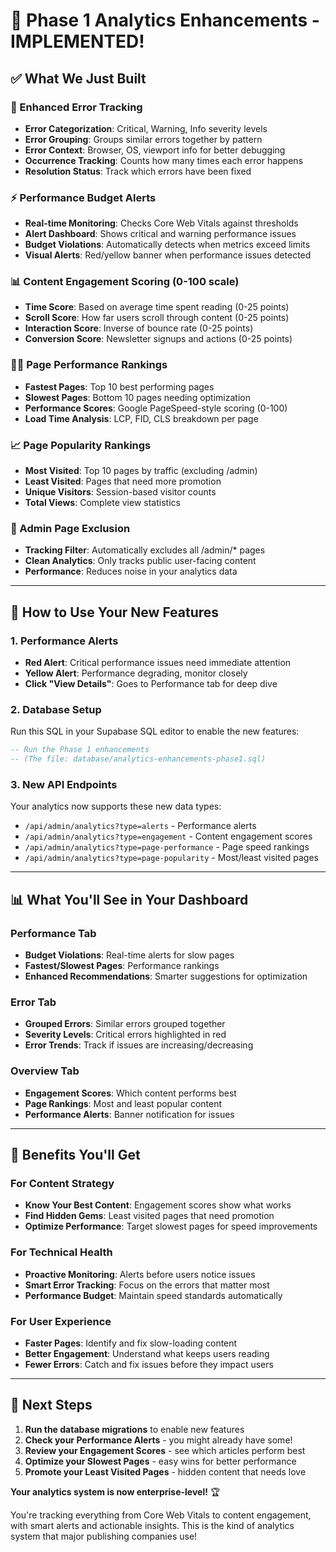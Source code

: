 # 🚀 Phase 1 Analytics Enhancements - IMPLEMENTED!

## ✅ What We Just Built

### **🔧 Enhanced Error Tracking**
- **Error Categorization**: Critical, Warning, Info severity levels
- **Error Grouping**: Groups similar errors together by pattern
- **Error Context**: Browser, OS, viewport info for better debugging
- **Occurrence Tracking**: Counts how many times each error happens
- **Resolution Status**: Track which errors have been fixed

### **⚡ Performance Budget Alerts**
- **Real-time Monitoring**: Checks Core Web Vitals against thresholds
- **Alert Dashboard**: Shows critical and warning performance issues
- **Budget Violations**: Automatically detects when metrics exceed limits
- **Visual Alerts**: Red/yellow banner when performance issues detected

### **📊 Content Engagement Scoring (0-100 scale)**
- **Time Score**: Based on average time spent reading (0-25 points)
- **Scroll Score**: How far users scroll through content (0-25 points)  
- **Interaction Score**: Inverse of bounce rate (0-25 points)
- **Conversion Score**: Newsletter signups and actions (0-25 points)

### **🏃‍♂️ Page Performance Rankings**
- **Fastest Pages**: Top 10 best performing pages
- **Slowest Pages**: Bottom 10 pages needing optimization
- **Performance Scores**: Google PageSpeed-style scoring (0-100)
- **Load Time Analysis**: LCP, FID, CLS breakdown per page

### **📈 Page Popularity Rankings**
- **Most Visited**: Top 10 pages by traffic (excluding /admin)
- **Least Visited**: Pages that need more promotion
- **Unique Visitors**: Session-based visitor counts
- **Total Views**: Complete view statistics

### **🚫 Admin Page Exclusion**
- **Tracking Filter**: Automatically excludes all /admin/* pages
- **Clean Analytics**: Only tracks public user-facing content
- **Performance**: Reduces noise in your analytics data

---

## 🎯 How to Use Your New Features

### **1. Performance Alerts**
- **Red Alert**: Critical performance issues need immediate attention
- **Yellow Alert**: Performance degrading, monitor closely
- **Click "View Details"**: Goes to Performance tab for deep dive

### **2. Database Setup**
Run this SQL in your Supabase SQL editor to enable the new features:
```sql
-- Run the Phase 1 enhancements
-- (The file: database/analytics-enhancements-phase1.sql)
```

### **3. New API Endpoints**
Your analytics now supports these new data types:
- `/api/admin/analytics?type=alerts` - Performance alerts
- `/api/admin/analytics?type=engagement` - Content engagement scores
- `/api/admin/analytics?type=page-performance` - Page speed rankings
- `/api/admin/analytics?type=page-popularity` - Most/least visited pages

---

## 📊 What You'll See in Your Dashboard

### **Performance Tab**
- **Budget Violations**: Real-time alerts for slow pages
- **Fastest/Slowest Pages**: Performance rankings
- **Enhanced Recommendations**: Smarter suggestions for optimization

### **Error Tab**
- **Grouped Errors**: Similar errors grouped together
- **Severity Levels**: Critical errors highlighted in red
- **Error Trends**: Track if issues are increasing/decreasing

### **Overview Tab**
- **Engagement Scores**: Which content performs best
- **Page Rankings**: Most and least popular content
- **Performance Alerts**: Banner notification for issues

---

## 🎉 Benefits You'll Get

### **For Content Strategy**
- **Know Your Best Content**: Engagement scores show what works
- **Find Hidden Gems**: Least visited pages that need promotion
- **Optimize Performance**: Target slowest pages for speed improvements

### **For Technical Health**
- **Proactive Monitoring**: Alerts before users notice issues
- **Smart Error Tracking**: Focus on the errors that matter most
- **Performance Budget**: Maintain speed standards automatically

### **For User Experience**
- **Faster Pages**: Identify and fix slow-loading content
- **Better Engagement**: Understand what keeps users reading
- **Fewer Errors**: Catch and fix issues before they impact users

---

## 🚀 Next Steps

1. **Run the database migrations** to enable new features
2. **Check your Performance Alerts** - you might already have some!
3. **Review your Engagement Scores** - see which articles perform best
4. **Optimize your Slowest Pages** - easy wins for better performance
5. **Promote your Least Visited Pages** - hidden content that needs love

**Your analytics system is now enterprise-level!** 🏆

You're tracking everything from Core Web Vitals to content engagement, with smart alerts and actionable insights. This is the kind of analytics system that major publishing companies use! 
